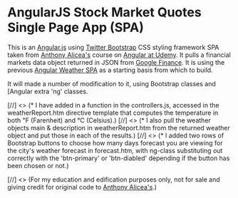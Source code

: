 # AngularJS Stock Market Quotes Single Page App (SPA)

This is an [Angular.js](https://angularjs.org/) using [Twitter Bootstrap](http://getbootstrap.com/) CSS styling framework SPA taken from [Anthony Alicea's](http://www.anthonypalicea.com) course on [Angular at Udemy](https://www.udemy.com/learn-angularjs/learn/#/). It pulls a financial markets data object returned in JSON from [Google Finance](http://finance.google.com/). It is using the previous [Angular Weather SPA](https://github.com/faddah/angular-weather-spa) as a starting basis from which to build.

It will made a number of modification to it, using Bootstrap classes and [Angular extra 'ng' classes.

[//] <> (* I have added in a function in the controllers.js, accessed in the weatherReport.htm directive template that computes the temperature in both ℉ (Farenheit) and ℃ (Celsius).)
[//] <> (* I also pull the weather objects main & description in weatherReport.htm from the returned weather object and put those in each of the results.)
[//] <> (* I added two rows of Bootstrap buttons to choose how many days forecast you are viewing for the city's weather forecast in forecast.htm, with ng-class substituting out correctly with the 'btn-primary' or 'btn-diabled' depending if the button has been chosen or not.)

[//] <> (For my education and edification purposes only, not for sale and giving credit for original code to [Anthony Alicea's](http://www.anthonypalicea.com).)
